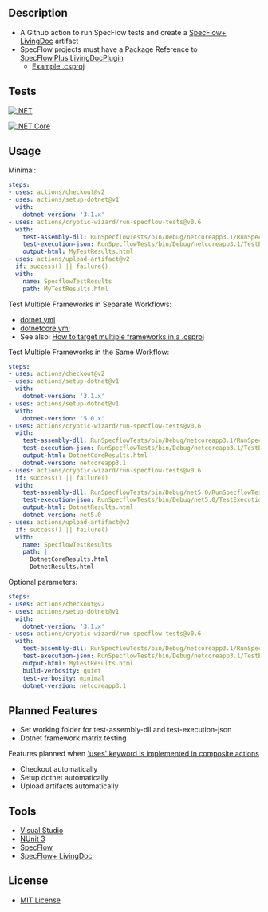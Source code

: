 ## Description
* A Github action to run SpecFlow tests and create a [SpecFlow+ LivingDoc](https://specflow.org/tools/living-doc/) artifact
* SpecFlow projects must have a Package Reference to [SpecFlow.Plus.LivingDocPlugin](https://www.nuget.org/packages/SpecFlow.Plus.LivingDocPlugin/)
  * [Example .csproj](https://github.com/cryptic-wizard/run-specflow-tests/blob/main/RunSpecflowTests/RunSpecflowTests.csproj)
## Tests
[![.NET](https://github.com/cryptic-wizard/run-specflow-tests/actions/workflows/dotnet.yml/badge.svg)](https://github.com/cryptic-wizard/run-specflow-tests/actions/workflows/dotnet.yml)

[![.NET Core](https://github.com/cryptic-wizard/run-specflow-tests/actions/workflows/dotnetcore.yml/badge.svg)](https://github.com/cryptic-wizard/run-specflow-tests/actions/workflows/dotnetcore.yml)

## Usage
Minimal:
```yaml
steps:
- uses: actions/checkout@v2
- uses: actions/setup-dotnet@v1
  with:
    dotnet-version: '3.1.x'
- uses: actions/cryptic-wizard/run-specflow-tests@v0.6
  with:
    test-assembly-dll: RunSpecflowTests/bin/Debug/netcoreapp3.1/RunSpecflowTests.dll
    test-execution-json: RunSpecflowTests/bin/Debug/netcoreapp3.1/TestExecution.json
    output-html: MyTestResults.html
- uses: actions/upload-artifact@v2
  if: success() || failure()
  with:
    name: SpecflowTestResults
    path: MyTestResults.html
```

Test Multiple Frameworks in Separate Workflows:
* [dotnet.yml](https://github.com/cryptic-wizard/run-specflow-tests/blob/main/.github/workflows/dotnet.yml)
* [dotnetcore.yml](https://github.com/cryptic-wizard/run-specflow-tests/blob/main/.github/workflows/dotnetcore.yml)
* See also: [How to target multiple frameworks in a .csproj](https://github.com/cryptic-wizard/run-specflow-tests/blob/main/RunSpecflowTests/RunSpecflowTests.csproj)

Test Multiple Frameworks in the Same Workflow:
```yaml
steps:
- uses: actions/checkout@v2
- uses: actions/setup-dotnet@v1
  with:
    dotnet-version: '3.1.x'
- uses: actions/setup-dotnet@v1
  with:
    dotnet-version: '5.0.x'
- uses: actions/cryptic-wizard/run-specflow-tests@v0.6
  with:
    test-assembly-dll: RunSpecflowTests/bin/Debug/netcoreapp3.1/RunSpecflowTests.dll
    test-execution-json: RunSpecflowTests/bin/Debug/netcoreapp3.1/TestExecution.json
    output-html: DotnetCoreResults.html
    dotnet-version: netcoreapp3.1
- uses: actions/cryptic-wizard/run-specflow-tests@v0.6
  if: success() || failure()
  with:
    test-assembly-dll: RunSpecflowTests/bin/Debug/net5.0/RunSpecflowTests.dll
    test-execution-json: RunSpecflowTests/bin/Debug/net5.0/TestExecution.json
    output-html: DotnetResults.html
    dotnet-version: net5.0
- uses: actions/upload-artifact@v2
  if: success() || failure()
  with:
    name: SpecflowTestResults
    path: |
      DotnetCoreResults.html
      DotnetResults.html
```

Optional parameters:
```yaml
steps:
- uses: actions/checkout@v2
- uses: actions/setup-dotnet@v1
  with:
    dotnet-version: '3.1.x'
- uses: actions/cryptic-wizard/run-specflow-tests@v0.6
  with:
    test-assembly-dll: RunSpecflowTests/bin/Debug/netcoreapp3.1/RunSpecflowTests.dll
    test-execution-json: RunSpecflowTests/bin/Debug/netcoreapp3.1/TestExecution.json
    output-html: MyTestResults.html
    build-verbosity: quiet
    test-verbosity: minimal
    dotnet-version: netcoreapp3.1
```
## Planned Features
* Set working folder for test-assembly-dll and test-execution-json
* Dotnet framework matrix testing

Features planned when ['uses' keyword is implemented in composite actions](https://github.com/actions/runner/issues/646)
* Checkout automatically
* Setup dotnet automatically
* Upload artifacts automatically
## Tools
* [Visual Studio](https://visualstudio.microsoft.com/vs/)
* [NUnit 3](https://nunit.org/)
* [SpecFlow](https://specflow.org/tools/specflow/)
* [SpecFlow+ LivingDoc](https://specflow.org/tools/living-doc/)
## License
* [MIT License](https://github.com/cryptic-wizard/run-specflow-tests/blob/main/LICENSE.md)
